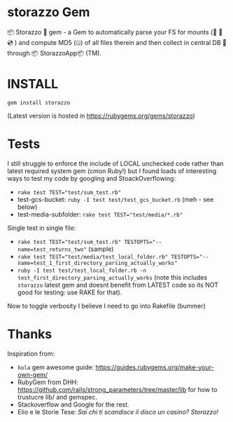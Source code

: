
# storazzo Gem

📦 Storazzo 💎 gem - a Gem to automatically parse your FS for mounts (💽 💾 💿 ) and compute MD5 (🤐) of all files therein and then collect in central DB 🔋 through 📦 StorazzoApp📦 (TM).

# INSTALL

`gem install storazzo`

(Latest version is hosted in https://rubygems.org/gems/storazzo)

# Tests

I still struggle to enforce the include of LOCAL unchecked code rather than latest required system gem (cmon Ruby!)
but I found loads of interesting ways to test my code by googling and StoackOverflowing:

* `rake test TEST="test/sum_test.rb"`
* test-gcs-bucket: `ruby -I test test/test_gcs_bucket.rb` (meh - see below)
* test-media-subfolder: `rake test TEST="test/media/*.rb"`

Single test in single file:

* `rake test TEST="test/sum_test.rb" TESTOPTS="--name=test_returns_two"` (sample)
* `rake test TEST="test/media/test_local_folder.rb" TESTOPTS="--name=test_1_first_directory_parsing_actually_works"`
* `ruby -I test test/test_local_folder.rb -n test_first_directory_parsing_actually_works` (note this includes `storazzo` latest gem 
    and doesnt benefit from LATEST code so its NOT good for testing: use RAKE for that).


Now to toggle verbosity I believe I need to go into Rakefile (bummer)
# Thanks

Inspiration from:

* `hola` gem awesome guide: https://guides.rubygems.org/make-your-own-gem/
* RubyGem from DHH: https://github.com/rails/strong_parameters/tree/master/lib for how to trustucre lib/ and gemspec.
* Stackoverflow and Google for the rest.
* Elio e le Storie Tese: _Sai chi ti scandisce il disco un casino? Storazzo!_
